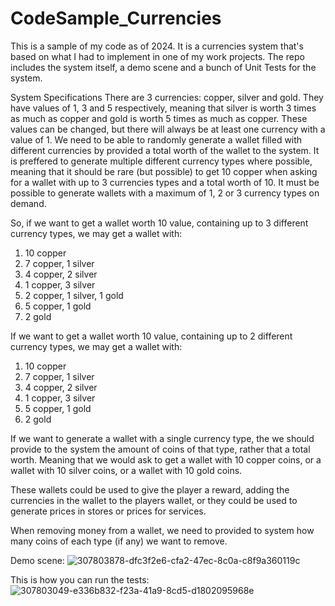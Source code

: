 # CodeSample_Currencies
This is a sample of my code as of 2024.
It is a currencies system that's based on what I had to implement in one of my work projects.
The repo includes the system itself, a demo scene and a bunch of Unit Tests for the system.

System Specifications
There are 3 currencies: copper, silver and gold. They have values of 1, 3 and 5 respectively, meaning that silver is worth 3 times as much as copper and gold is worth 5 times as much as copper.
These values can be changed, but there will always be at least one currency with a value of 1.
We need to be able to randomly generate a wallet filled with different currencies by provided a total worth of the wallet to the system.
It is preffered to generate multiple different currency types where possible, meaning that it should be rare (but possible) to get 10 copper when asking for a wallet with up to 3 currencies types and a total worth of 10.
It must be possible to generate wallets with a maximum of 1, 2 or 3 currency types on demand.

So, if we want to get a wallet worth 10 value, containing up to 3 different currency types, we may get a wallet with:
1. 10 copper
2. 7 copper, 1 silver
3. 4 copper, 2 silver
4. 1 copper, 3 silver
5. 2 copper, 1 silver, 1 gold
6. 5 copper, 1 gold
7. 2 gold

If we want to get a wallet worth 10 value, containing up to 2 different currency types, we may get a wallet with:
1. 10 copper
2. 7 copper, 1 silver
3. 4 copper, 2 silver
4. 1 copper, 3 silver
5. 5 copper, 1 gold
6. 2 gold

If we want to generate a wallet with a single currency type, the we should provide to the system the amount of coins of that type, rather that a total worth.
Meaning that we would ask to get a wallet with 10 copper coins, or a wallet with 10 silver coins, or a wallet with 10 gold coins.

These wallets could be used to give the player a reward, adding the currencies in the wallet to the players wallet, or they could be used to generate prices in stores or prices for services.

When removing money from a wallet, we need to provided to system how many coins of each type (if any) we want to remove.

Demo scene:
![307803878-dfc3f2e6-cfa2-47ec-8c0a-c8f9a360119c](https://github.com/evbishop/CodeSample_Currencies/assets/16606035/0f3164c7-d41c-4f57-8507-fbf3407bba85)

This is how you can run the tests:
![307803049-e336b832-f23a-41a9-8cd5-d1802095968e](https://github.com/evbishop/CodeSample_Currencies/assets/16606035/5b822178-08af-4479-98ab-32a36da23dc8)
